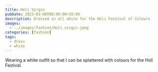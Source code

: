 ```yaml
---
title: Holi Virgin
pubDate: 2023-03-08T08:00:00+10:00
description: Dressed in all white for the Holi Festival of Colours
images:
  - ../images/fashion/Holi virgin.jpeg
categories: [fashion]
tags:
  - dress
  - white
---
```


Wearing a white outfit so that I can be splattered with colours for the Holi Festival.
